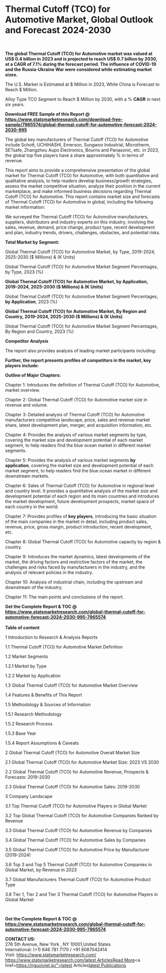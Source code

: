 <h1>Thermal Cutoff (TCO) for Automotive Market, Global Outlook and Forecast 2024-2030</h1><br/><p><strong>The global Thermal Cutoff (TCO) for Automotive market was valued at US$ 0.4 billion in 2023 and is projected to reach US$ 0.7 billion by 2030, at a <strong>CAGR</strong> of 7.1% during the forecast period. The influence of COVID-19 and the Russia-Ukraine War were considered while estimating market sizes.</strong></p><p>The U.S. Market is Estimated at $ Million in 2023, While China is Forecast to Reach $ Million.</p><p>Alloy Type TCO Segment to Reach $ Million by 2030, with a % <strong>CAGR</strong> in next six years.</p><p><strong>Download FREE Sample of this Report @ <a href="https://www.statsmarketresearch.com/download-free-sample/7965574/global-thermal-cutoff-for-automotive-forecast-2024-2030-995">https://www.statsmarketresearch.com/download-free-sample/7965574/global-thermal-cutoff-for-automotive-forecast-2024-2030-995</a></strong></p><p>The global key manufacturers of Thermal Cutoff (TCO) for Automotive include Schott, UCHIHASHI, Emerson, Sungwoo Industrial, Microtherm, SETsafe, Zhangzhou Aupo Electronics, Bourns and Panasonic, etc. in 2023, the global top five players have a share approximately % in terms of revenue.</p><p>This report aims to provide a comprehensive presentation of the global market for Thermal Cutoff (TCO) for Automotive, with both quantitative and qualitative analysis, to help readers develop business/growth strategies, assess the market competitive situation, analyze their position in the current marketplace, and make informed business decisions regarding Thermal Cutoff (TCO) for Automotive. This report contains market size and forecasts of Thermal Cutoff (TCO) for Automotive in global, including the following market information:</p><p>We surveyed the Thermal Cutoff (TCO) for Automotive manufacturers, suppliers, distributors and industry experts on this industry, involving the sales, revenue, demand, price change, product type, recent development and plan, industry trends, drivers, challenges, obstacles, and potential risks.</p><p><strong>Total Market by Segment:</strong></p><p>Global Thermal Cutoff (TCO) for Automotive Market, by Type, 2019-2024, 2025-2030 ($ Millions) & (K Units)</p><p>Global Thermal Cutoff (TCO) for Automotive Market Segment Percentages, by Type, 2023 (%)</p><p><strong>Global Thermal Cutoff (TCO) for Automotive Market, <strong>by Application</strong>, 2019-2024, 2025-2030 ($ Millions) & (K Units)</strong></p><p>Global Thermal Cutoff (TCO) for Automotive Market Segment Percentages, <strong>by Application</strong>, 2023 (%)</p><p><strong>Global Thermal Cutoff (TCO) for Automotive Market, By Region and Country, 2019-2024, 2025-2030 ($ Millions) & (K Units)</strong></p><p>Global Thermal Cutoff (TCO) for Automotive Market Segment Percentages, By Region and Country, 2023 (%)</p><p><strong>Competitor Analysis</strong></p><p>The report also provides analysis of leading market participants including:</p><p><strong>Further, the report presents profiles of competitors in the market, <strong>key players</strong> include:</strong></p><p><strong>Outline of Major Chapters:</strong></p><p>Chapter 1: Introduces the definition of Thermal Cutoff (TCO) for Automotive, market overview.</p><p>Chapter 2: Global Thermal Cutoff (TCO) for Automotive market size in revenue and volume.</p><p>Chapter 3: Detailed analysis of Thermal Cutoff (TCO) for Automotive manufacturers competitive landscape, price, sales and revenue market share, latest development plan, merger, and acquisition information, etc.</p><p>Chapter 4: Provides the analysis of various market segments by type, covering the market size and development potential of each market segment, to help readers find the blue ocean market in different market segments.</p><p>Chapter 5: Provides the analysis of various market segments <strong>by application</strong>, covering the market size and development potential of each market segment, to help readers find the blue ocean market in different downstream markets.</p><p>Chapter 6: Sales of Thermal Cutoff (TCO) for Automotive in regional level and country level. It provides a quantitative analysis of the market size and development potential of each region and its main countries and introduces the market development, future development prospects, market space of each country in the world.</p><p>Chapter 7: Provides profiles of <strong>key players</strong>, introducing the basic situation of the main companies in the market in detail, including product sales, revenue, price, gross margin, product introduction, recent development, etc.</p><p>Chapter 8: Global Thermal Cutoff (TCO) for Automotive capacity by region & country.</p><p>Chapter 9: Introduces the market dynamics, latest developments of the market, the driving factors and restrictive factors of the market, the challenges and risks faced by manufacturers in the industry, and the analysis of relevant policies in the industry.</p><p>Chapter 10: Analysis of industrial chain, including the upstream and downstream of the industry.</p><p>Chapter 11: The main points and conclusions of the report.</p><div><b>Get the Complete Report & TOC @ <a href="https://www.statsmarketresearch.com/global-thermal-cutoff-for-automotive-forecast-2024-2030-995-7965574">https://www.statsmarketresearch.com/global-thermal-cutoff-for-automotive-forecast-2024-2030-995-7965574</a></b></div><br><b>Table of content</b><p>1 Introduction to Research & Analysis Reports<br />
 
  1.1 Thermal Cutoff (TCO) for Automotive Market Definition<br />
 
  1.2 Market Segments<br />
 
  1.2.1 Market by Type<br />
 
  1.2.2 Market by Application<br />
 
  1.3 Global Thermal Cutoff (TCO) for Automotive Market Overview<br />
 
  1.4 Features & Benefits of This Report<br />
 
  1.5 Methodology & Sources of Information<br />
 
  1.5.1 Research Methodology<br />
 
  1.5.2 Research Process<br />
 
  1.5.3 Base Year<br />
 
  1.5.4 Report Assumptions & Caveats<br />
 
 2 Global Thermal Cutoff (TCO) for Automotive Overall Market Size<br />
 
  2.1 Global Thermal Cutoff (TCO) for Automotive Market Size: 2023 VS 2030<br />
 
  2.2 Global Thermal Cutoff (TCO) for Automotive Revenue, Prospects & Forecasts: 2019-2030<br />
 
  2.3 Global Thermal Cutoff (TCO) for Automotive Sales: 2019-2030<br />
 
 3 Company Landscape<br />
 
  3.1 Top Thermal Cutoff (TCO) for Automotive Players in Global Market<br />
 
  3.2 Top Global Thermal Cutoff (TCO) for Automotive Companies Ranked by Revenue<br />
 
  3.3 Global Thermal Cutoff (TCO) for Automotive Revenue by Companies<br />
 
  3.4 Global Thermal Cutoff (TCO) for Automotive Sales by Companies<br />
 
  3.5 Global Thermal Cutoff (TCO) for Automotive Price by Manufacturer (2019-2024)<br />
 
  3.6 Top 3 and Top 5 Thermal Cutoff (TCO) for Automotive Companies in Global Market, by Revenue in 2023<br />
 
  3.7 Global Manufacturers Thermal Cutoff (TCO) for Automotive Product Type<br />
 
  3.8 Tier 1, Tier 2 and Tier 3 Thermal Cutoff (TCO) for Automotive Players in Global Market<br />
 
  <br><div><b>Get the Complete Report & TOC @ <a href="https://www.statsmarketresearch.com/global-thermal-cutoff-for-automotive-forecast-2024-2030-995-7965574">https://www.statsmarketresearch.com/global-thermal-cutoff-for-automotive-forecast-2024-2030-995-7965574</a></b></div></p> <b>CONTACT US:</b><br>276 5th Avenue, New York , NY 10001,United States<br>International: (+1) 646 781 7170 / +91 8087042414<br>Visit: <a href="https://www.statsmarketresearch.com/">https://www.statsmarketresearch.com/</a><br><a href="https://gyeongbokgung.com">https://www.statsmarketresearch.com/</a><a href="https://hallyeomaritime.com">latest Articles</a><a href="https://jingwansa.com">Read More</a><a href=https://nguoiviet.jp/">latest Articles</a><a href="https://www.intelmarketresearch.com/">latest Publications</a>